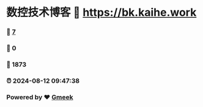 # 数控技术博客 :link: https://bk.kaihe.work 
### :page_facing_up: [7](https://bk.kaihe.work/tag.html) 
### :speech_balloon: 0 
### :hibiscus: 1873 
### :alarm_clock: 2024-08-12 09:47:38 
### Powered by :heart: [Gmeek](https://github.com/Meekdai/Gmeek)
